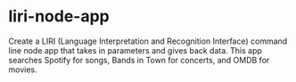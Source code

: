 # liri-node-app
Create a LIRI (Language  Interpretation and Recognition Interface) command line node app that takes in parameters and gives back data. This app searches Spotify for songs, Bands in Town for concerts, and OMDB for movies.
